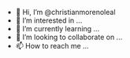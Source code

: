 - 👋 Hi, I’m @christianmorenoleal
- 👀 I’m interested in ...
- 🌱 I’m currently learning ...
- 💞️ I’m looking to collaborate on ...
- 📫 How to reach me ...

<!---
christianmorenoleal/christianmorenoleal is a ✨ special ✨ repository because its `README.md` (this file) appears on your GitHub profile.
You can click the Preview link to take a look at your changes.
--->
